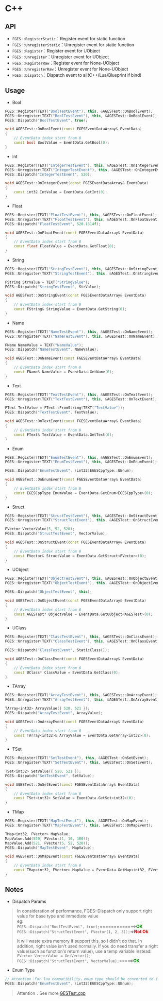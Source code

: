 # C++
## API
* `FGES::RegisterStatic`：Register event for static function
* `FGES::UnregisterStatic`：Unregister event for static function
* `FGES::Register`：Register event for UObject
* `FGES::Unregister`：Unregister event for UObject
* `FGES::RegisterRaw`：Register event for None-UObject
* `FGES::UnregisterRaw`：Unregister event for None-UObject
* `FGES::Dispatch`：Dispatch event to all(C++/Lua/Blueprint if bind)
## Usage
* Bool
``` c++
FGES::Register(TEXT("BoolTestEvent"), this, &AGESTest::OnBoolEvent);
FGES::Unregister(TEXT("BoolTestEvent"), this, &AGESTest::OnBoolEvent);
FGES::Dispatch("BoolTestEvent", true);

void AGESTest::OnBoolEvent(const FGESEventDataArray& EventData)
{
    // EventData index start from 0
    const bool BoolValue = EventData.GetBool(0);
}
```
* Int
``` c++
FGES::Register(TEXT("IntegerTestEvent"), this, &AGESTest::OnIntegerEvent);
FGES::Unregister(TEXT("IntegerTestEvent"), this, &AGESTest::OnIntegerEvent);
FGES::Dispatch("IntegerTestEvent", 520);

void AGESTest::OnIntegerEvent(const FGESEventDataArray& EventData)
{
    const int32 IntValue = EventData.GetInt(0);
}
```
* Float
``` c++
FGES::Register(TEXT("FloatTestEvent"), this, &AGESTest::OnFloatEvent);
FGES::Unregister(TEXT("FloatTestEvent"), this, &AGESTest::OnFloatEvent);
FGES::Dispatch("FloatTestEvent", 520.1314f);

void AGESTest::OnFloatEvent(const FGESEventDataArray& EventData)
{
    // EventData index start from 0
    const float FloatValue = EventData.GetFloat(0);
}
```
* String
``` c++
FGES::Register(TEXT("StringTestEvent"), this, &AGESTest::OnStringEvent);
FGES::Unregister(TEXT("StringTestEvent"), this, &AGESTest::OnStringEvent);

FString StrValue = TEXT("StringValue");
FGES::Dispatch("StringTestEvent", StrValue);

void AGESTest::OnStringEvent(const FGESEventDataArray& EventData)
{
    // EventData index start from 0
    const FString& StringValue = EventData.GetString(0);
}
```
* Name
``` c++
FGES::Register(TEXT("NameTestEvent"), this, &AGESTest::OnNameEvent);
FGES::Unregister(TEXT("NameTestEvent"), this, &AGESTest::OnNameEvent);

FName NameValue = TEXT("NameValue");
FGES::Dispatch("NameTestEvent", NameValue);

void AGESTest::OnNameEvent(const FGESEventDataArray& EventData)
{
    // EventData index start from 0
    const FName& NameValue = EventData.GetName(0);
}
```
* Text
``` c++
FGES::Register(TEXT("TextTestEvent"), this, &AGESTest::OnTextEvent);
FGES::Unregister(TEXT("TextTestEvent"), this, &AGESTest::OnTextEvent);

FText TextValue = FText::FromString(TEXT("TextValue"));
FGES::Dispatch("TextTestEvent", TextValue);

void AGESTest::OnTextEvent(const FGESEventDataArray& EventData)
{
    // EventData index start from 0
    const FText& TextValue = EventData.GetText(0);
}
```
* Enum
``` c++
FGES::Register(TEXT("EnumTestEvent"), this, &AGESTest::OnEnumEvent);
FGES::Unregister(TEXT("EnumTestEvent"), this, &AGESTest::OnEnumEvent);

FGES::Dispatch("EnumTestEvent", (int32)EGESCppType::UEnum);

void AGESTest::OnEnumEvent(const FGESEventDataArray& EventData)
{
    // EventData index start from 0
    const EGESCppType EnumValue = EventData.GetEnum<EGESCppType>(0);
}
```
* Struct
``` c++
FGES::Register(TEXT("StructTestEvent"), this, &AGESTest::OnStructEvent);
FGES::Unregister(TEXT("StructTestEvent"), this, &AGESTest::OnStructEvent);

FVector VectorValue(5, 52, 520);
FGES::Dispatch("StructTestEvent", VectorValue);

void AGESTest::OnStructEvent(const FGESEventDataArray& EventData)
{
    // EventData index start from 0
    const FVector& StructValue = EventData.GetStruct<FVector>(0);
}
```
* UObject
``` c++
FGES::Register(TEXT("ObjectTestEvent"), this, &AGESTest::OnObjectEvent);
FGES::Unregister(TEXT("ObjectTestEvent"), this, &AGESTest::OnObjectEvent);

FGES::Dispatch("ObjectTestEvent", this);

void AGESTest::OnObjectEvent(const FGESEventDataArray& EventData)
{
    // EventData index start from 0
    const AGESTest* ObjectValue = EventData.GetUObject<AGESTest>(0);
}
```
* UClass
``` c++
FGES::Register(TEXT("ClassTestEvent"), this, &AGESTest::OnClassEvent);
FGES::Unregister(TEXT("ClassTestEvent"), this, &AGESTest::OnClassEvent);

FGES::Dispatch("ClassTestEvent", StaticClass());

void AGESTest::OnClassEvent(const FGESEventDataArray& EventData)
{
    // EventData index start from 0
    const UClass* ClassValue = EventData.GetClass(0);
}
```
* TArray
``` c++
FGES::Register(TEXT("ArrayTestEvent"), this, &AGESTest::OnArrayEvent);
FGES::Unregister(TEXT("ArrayTestEvent"), this, &AGESTest::OnArrayEvent);

TArray<int32> ArrayValue({ 520, 521 });
FGES::Dispatch("ArrayTestEvent", ArrayValue);

void AGESTest::OnArrayEvent(const FGESEventDataArray& EventData)
{
    // EventData index start from 0
    const TArray<int32>& ArrayValue = EventData.GetArray<int32>(0);
}
```
* TSet
``` c++
FGES::Register(TEXT("SetTestEvent"), this, &AGESTest::OnSetEvent);
FGES::Unregister(TEXT("SetTestEvent"), this, &AGESTest::OnSetEvent);

TSet<int32> SetValue({ 520, 521 });
FGES::Dispatch("SetTestEvent", SetValue);

void AGESTest::OnSetEvent(const FGESEventDataArray& EventData)
{
    // EventData index start from 0
    const TSet<int32> SetValue = EventData.GetSet<int32>(0);
}
```
* TMap
``` c++
FGES::Register(TEXT("MapTestEvent"), this, &AGESTest::OnMapEvent);
FGES::Unregister(TEXT("MapTestEvent"), this, &AGESTest::OnMapEvent);

TMap<int32, FVector> MapValue;
MapValue.Add(520, FVector(1, 10, 100));
MapValue.Add(521, FVector(5, 52, 520));
FGES::Dispatch("MapTestEvent", MapValue);

void AGESTest::OnMapEvent(const FGESEventDataArray& EventData)
{
    // EventData index start from 0
    const TMap<int32, FVector> MapValue = EventData.GetMap<int32, FVector>(0);
}
```
## Notes
* Dispatch Params
> In consideration of performance, FGES::Dispatch only support right value for base type and immediate value  
> eg:  
> `FGES::Dispatch("BoolTestEvent", true);`=============><font color=green>**OK**</font>  
> `FGES::Dispatch("StructTestEvent", FVector(1, 2, 3));`=><font color=red>**Not Ok**</font>
>  
> It will waste extra memory if support this, so I didn't do that. In addition, right value isn't used normally. If you do need transfer a right value(such as function's return value), use a temp variable instead:  
> `FVector VectorValue = GetVector();`  
> `FGES::Dispatch("StructTestEvent", VectorValue);`=====><font color=green>**OK**</font>
* Enum Type
```c++
// Attention：For lua compatibility，enum type should be converted to int manually
FGES::Dispatch("EnumTestEvent", (int32)EGESCppType::UEnum);
```

> Attention：See more [GESTest.cpp](../../GESProj/Source/GESProj/Test/GESTest.cpp)